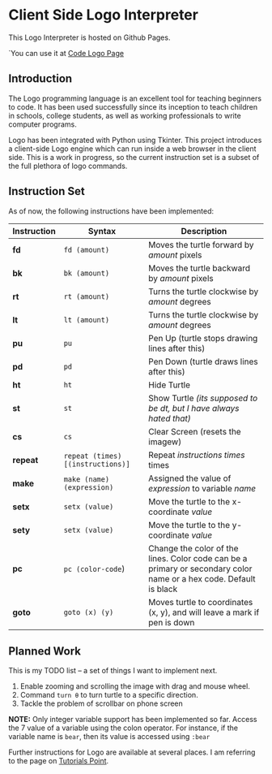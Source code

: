 # Client Side Logo Interpreter

This Logo Interpreter is hosted on Github Pages. 

`You can use it at [Code Logo Page](https://theocrat.github.io/code-logo)

## Introduction

The Logo programming language is an excellent tool for teaching beginners to 
code. It has been used successfully since its inception to teach children in
schools, college students, as well as working professionals to write computer 
programs.

Logo has been integrated with Python using Tkinter. This project introduces a 
client-side Logo engine which can run inside a web browser in the client side.
This is a work in progress, so the current instruction set is a subset of the 
full plethora of logo commands.

## Instruction Set

As of now, the following instructions have been implemented:

Instruction | Syntax | Description
-- | -- | --
__fd__ | `fd (amount)` | Moves the turtle forward by *amount* pixels
__bk__ | `bk (amount)` | Moves the turtle backward by *amount* pixels
__rt__ | `rt (amount)` | Turns the turtle clockwise by *amount* degrees
__lt__ | `lt (amount)` | Turns the turtle clockwise by *amount* degrees
__pu__ | `pu` | Pen Up (turtle stops drawing lines after this)
__pd__ | `pd` | Pen Down (turtle draws lines after this)
__ht__ | `ht` | Hide Turtle
__st__ | `st` | Show Turtle *(its supposed to be dt, but I have always hated that)*
__cs__ | `cs` | Clear Screen (resets the imagew)
__repeat__ | `repeat (times) [(instructions)]` | Repeat *instructions* *times* times
__make__ | `make (name) (expression)` | Assigned the value of *expression* to variable *name*
__setx__ | `setx (value)` | Move the turtle to the x-coordinate *value*
__sety__ | `setx (value)` | Move the turtle to the y-coordinate *value*
__pc__ | `pc (color-code`) | Change the color of the lines. Color code can be a primary or secondary color name or a hex code. Default is black
__goto__ | `goto (x) (y)` | Moves turtle to coordinates (x, y), and will leave a mark if pen is down

## Planned Work

This is my TODO list – a set of things I want to implement next.

  1. Enable zooming and scrolling the image with drag and mouse wheel.
  2. Command `turn θ` to turn turtle to a specific direction.
  3. Tackle the problem of scrollbar on phone screen

**NOTE:** Only integer variable support has been implemented so far. Access the 7
value of a variable using the colon operator. For instance, if the variable name
is `bear`, then its value is accessed using `:bear`

Further instructions for Logo are available at several places. I am referring to
the page on [Tutorials Point](https://www.tutorialspoint.com/logo/logo_quick_guide.htm).
